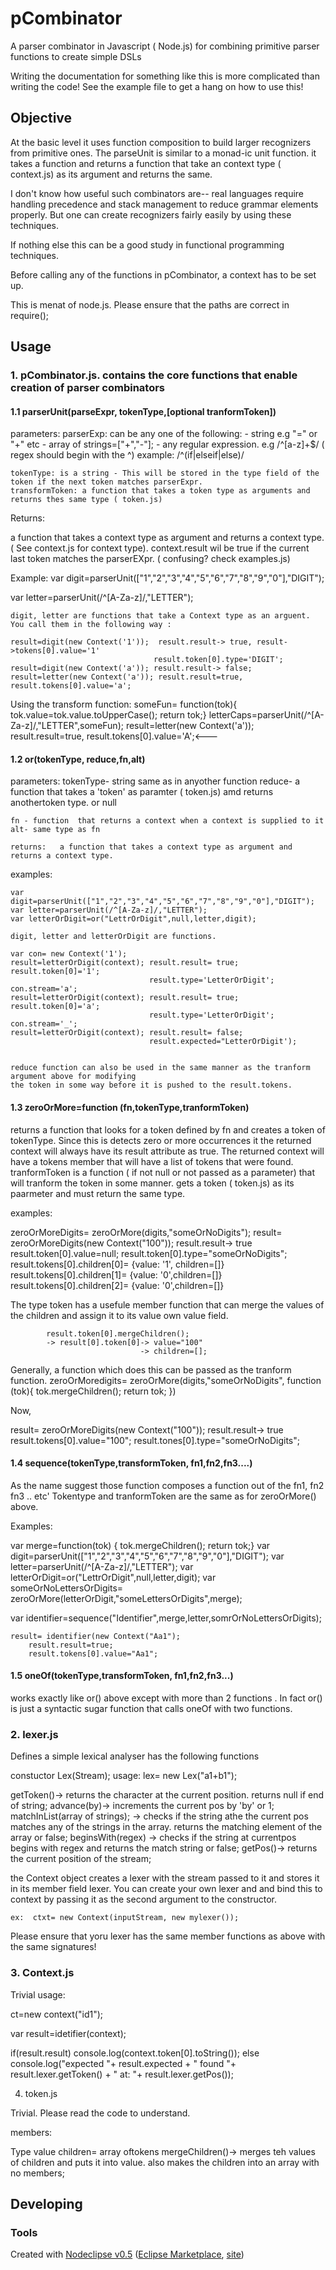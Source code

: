 # pCombinator

 

A parser combinator in Javascript ( Node.js) for combining primitive parser functions to create simple DSLs

Writing the documentation for something like this is more complicated than writing the code! See the example file to get 
a hang on how to use this! 
## Objective

At the basic level it uses function composition to build larger recognizers from primitive ones. The parseUnit is similar
to a monad-ic unit function. it takes a function and  returns a function that take an context type ( context.js) as its argument and returns the same.

I don't know how useful such combinators are-- real languages require handling precedence and stack management to reduce 
grammar elements properly. But one can create recognizers fairly easily by using these techniques. 

If nothing else this can be a good study in functional programming techniques. 

Before calling any of the functions in pCombinator, a context has to be set up.

This is menat of node.js. Please ensure that the paths are correct in require();

## Usage

### 1. pCombinator.js. contains the core functions that enable creation of parser combinators

#### 1.1 parserUnit(parseExpr, tokenType,[optional tranformToken])

parameters:
    parserExp: can be any one of the following:
       - string e.g "=" or "+" etc
       - array of strings=["+","-"];
      - any regular expression. e.g /^[a-z]+$/ ( regex should begin with the ^)
      	example: /^(if|elseif|else)/ 
         
    tokenType: is a string - This will be stored in the type field of the token if the next token matches parserExpr.
    transformToken: a function that takes a token type as arguments and returns thes same type ( token.js)
    
  Returns:
  
  a function that takes a context type as argument and returns a context type. ( See context.js for context type). context.result wil be true if the current last token matches the parserEXpr. ( confusing? check examples.js)

Example: 
var digit=parserUnit(["1","2","3","4","5","6","7","8","9","0"],"DIGIT");
 
var letter=parserUnit(/^[A-Za-z]/,"LETTER");


	digit, letter are functions that take a Context type as an arguent. 
	You call them in the following way :
	
	result=digit(new Context('1'));  result.result-> true, result->tokens[0].value='1'
									result.token[0].type='DIGIT';
	result=digit(new Context('a')); result.result-> false;
	result=letter(new Context('a')); result.result=true, result.tokens[0].value='a';

Using the transform function:
	someFun= function(tok){ tok.value=tok.value.toUpperCase(); return tok;}
	letterCaps=parserUnit(/^[A-Za-z]/,"LETTER",someFun);
	result=letter(new Context('a')); result.result=true, result.tokens[0].value='A';<---
	
 
#### 1.2 or(tokenType, reduce,fn,alt)

parameters: 
  	tokenType- string same as in anyother function
  	reduce- a function that takes a 'token' as paramter ( token.js) amd returns anothertoken type. 
          or null

  	fn - function  that returns a context when a context is supplied to it
  	alt- same type as fn
  
	returns:   a function that takes a context type as argument and returns a context type.

examples:

  	var digit=parserUnit(["1","2","3","4","5","6","7","8","9","0"],"DIGIT"); 
	var letter=parserUnit(/^[A-Za-z]/,"LETTER");
	var letterOrDigit=or("LettrOrDigit",null,letter,digit);
	
	digit, letter and letterOrDigit are functions.
	
	var con= new Context('1');
	result=letterOrDigit(context); result.result= true; result.token[0]='1';
	  							   result.type='LetterOrDigit';
	con.stream='a';
	result=letterOrDigit(context); result.result= true; result.token[0]='a';
	  							   result.type='LetterOrDigit';
	con.stream='_';
	result=letterOrDigit(context); result.result= false;  
								   result.expected="LetterOrDigit');
								   
	 
 	reduce function can also be used in the same manner as the tranform argument above for modifying 
 	the token in some way before it is pushed to the result.tokens.								
	
#### 1.3 zeroOrMore=function (fn,tokenType,tranformToken)

returns a function that looks for a token defined by fn and creates a token of tokenType.
Since this is detects zero or more occurrences it the returned context will always have its 
result attribute as true.
The returned context will have a tokens member that will have a list of tokens that were found.
tranformToken is a function ( if not null or not passed as a parameter) that will tranform  the token in 
some manner. gets a token ( token.js) as its paarmeter and must return the same type.

examples:

zeroOrMoreDigits= zeroOrMore(digits,"someOrNoDigits"); 
result= zeroOrMoreDigits(new Context("100")); 
		result.result-> true
			result.token[0].value=null;
			result.token[0].type="someOrNoDigits";
			result.tokens[0].children[0]=<token> {value: '1', children=[]}
			result.tokens[0].children[1]=<token> {value: '0',children=[]}
			result.tokens[0].children[2]=<token> {value: '0',children=[]}

The type token has a usefule member function that can merge the values of the children and 
assign it to its value own value field.

			result.token[0].mergeChildren();
			-> result[0].token[0]-> value="100"
			                     -> children=[];
Generally, a function which does this can be passed as the tranform function.
	zeroOrMoredigits= zeroOrMore(digits,"someOrNoDigits",
										 function (tok){
										 tok.mergeChildren();
										 return tok;
										 })

Now,

result= zeroOrMoreDigits(new Context("100")); 
		result.result-> true
			result.tokens[0].value="100";
			result.tones[0].type="someOrNoDigits";
		
#### 1.4 sequence(tokenType,transformToken, fn1,fn2,fn3....)

As the name suggest those function composes a function out of the fn1, fn2  fn3 .. etc'
Tokentype and tranformToken are the same as for zeroOrMore() above.

Examples:

var merge=function(tok) { tok.mergeChildren(); return tok;}
var digit=parserUnit(["1","2","3","4","5","6","7","8","9","0"],"DIGIT"); 
var letter=parserUnit(/^[A-Za-z]/,"LETTER");
var letterOrDigit=or("LettrOrDigit",null,letter,digit);
var someOrNoLettersOrDigits= zeroOrMore(letterOrDigit,"someLettersOrDigits",merge);
										
										
	
var identifier=sequence("Identifier",merge,letter,somrOrNoLettersOrDigits);

 	result= identifier(new Context("Aa1");
 		result.result=true;
 		result.tokens[0].value="Aa1";
 		
#### 1.5 oneOf(tokenType,transformToken, fn1,fn2,fn3...)

works exactly like or() above except with more than 2 functions .
In fact or() is just a syntactic sugar function that calls oneOf with two functions.


### 2. lexer.js

Defines a simple lexical analyser has the following functions

constuctor Lex(Stream);
 usage: lex= new Lex("a1+b1");
 
 getToken()-> returns the character at the current position. returns null if end of string;
 advance(by)-> increments the current pos by 'by' or 1;
 matchInList(array of strings); -> checks if the string athe the current pos matches any of the strings
 								  in the array. returns the matching element of the array or false;
 beginsWith(regex) -> checks if the string at currentpos begins with  regex and returns the match string
 					or false;
 getPos()-> returns the current position of the stream;
 								  
 the Context object creates a lexer with the stream passed to it and stores it in its member field lexer.
 You can create your own lexer and and bind this to context by passing it as the second argument to the 
 constructor.
 
 	ex:  ctxt= new Context(inputStream, new mylexer());
 	
 Please ensure that yoru lexer has the same member functions as above with the same signatures!
							
### 3. Context.js
Trivial
 usage:
 
 ct=new context("id1");
 
 var result=idetifier(context);
 
 if(result.result)
 	console.log(context.token[0].toString());
 else 
 	console.log("expected "+ result.expected + " found "+ result.lexer.getToken()  + " at: "+ result.lexer.getPos());
 

4. token.js

Trivial. Please read the code to understand.

members:

Type
value
children= array oftokens
mergeChildren()-> merges teh values of children and puts it into value. also makes the children into an
 array with no members;


## Developing



### Tools

Created with [Nodeclipse v0.5](https://github.com/Nodeclipse/nodeclipse-1)
 ([Eclipse Marketplace](http://marketplace.eclipse.org/content/nodeclipse), [site](http://www.nodeclipse.org))   
